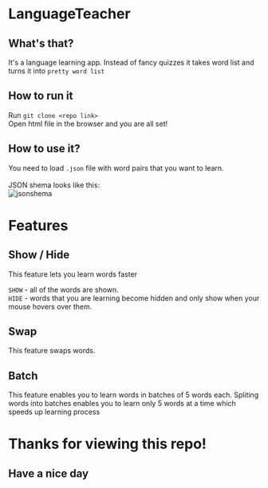 # LanguageTeacher

## What's that?

It's a language learning app. Instead of fancy quizzes it takes word list and turns it into `pretty word list`

## How to run it

Run `git clone <repo link>`<br>
Open html file in the browser and you are all set!

## How to use it?

You need to load `.json` file with word pairs that you want to learn. <br><br>
JSON shema looks like this:<br>
![jsonshema](https://github.com/user-attachments/assets/f51a10ae-c6d5-49d5-ae12-a60d15bd011e)

# Features

## Show / Hide
This feature lets you learn words faster<br>

`SHOW` - all of the words are shown.<br> 
`HIDE` - words that you are learning become hidden and only show when your mouse hovers over them. <br>

## Swap
This feature swaps words.

## Batch

This feature enables you to learn words in batches of 5 words each.
Spliting words into batches enables you to learn only 5 words at a time which speeds up learning process


# Thanks for viewing this repo!
## Have a nice day
